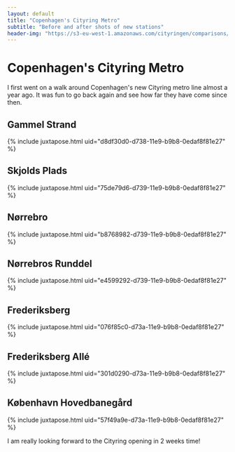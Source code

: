 ```yaml
---
layout: default
title: "Copenhagen's Cityring Metro"
subtitle: "Before and after shots of new stations"
header-img: "https://s3-eu-west-1.amazonaws.com/cityringen/comparisons/2018-2019/n%C3%B8rrebros-runddel_2019.JPG"
---
```


# Copenhagen's Cityring Metro

I first went on a walk around Copenhagen's new Cityring metro line almost a year ago. It was fun to go back again and see how far they have come since then.

## Gammel Strand

{% include juxtapose.html uid="d8df30d0-d738-11e9-b9b8-0edaf8f81e27" %}

## Skjolds Plads

{% include juxtapose.html uid="75de79d6-d739-11e9-b9b8-0edaf8f81e27" %}

## Nørrebro

{% include juxtapose.html uid="b8768982-d739-11e9-b9b8-0edaf8f81e27" %}

## Nørrebros Runddel

{% include juxtapose.html uid="e4599292-d739-11e9-b9b8-0edaf8f81e27" %}

## Frederiksberg

{% include juxtapose.html uid="076f85c0-d73a-11e9-b9b8-0edaf8f81e27" %}

## Frederiksberg Allé

{% include juxtapose.html uid="301d0290-d73a-11e9-b9b8-0edaf8f81e27" %}

## København Hovedbanegård

{% include juxtapose.html uid="57f49a9e-d73a-11e9-b9b8-0edaf8f81e27" %}

I am really looking forward to the Cityring opening in 2 weeks time!
